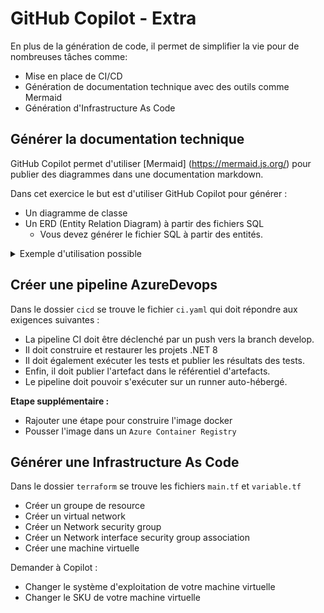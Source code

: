 # GitHub Copilot - Extra
En plus de la génération de code, il permet de simplifier la vie pour de nombreuses tâches comme:
- Mise en place de CI/CD
- Génération de documentation technique avec des outils comme Mermaid
- Génération d'Infrastructure As Code

## Générer la documentation technique
GitHub Copilot permet d'utiliser [Mermaid] (https://mermaid.js.org/) pour publier des diagrammes dans une documentation markdown.

Dans cet exercice le but est d'utiliser GitHub Copilot pour générer :
- Un diagramme de classe
- Un ERD (Entity Relation Diagram) à partir des fichiers SQL  
  - Vous devez générer le fichier SQL à partir des entités. 

<details>
<summary>Exemple d'utilisation possible</summary>

1. Ouvrez Github Copilot Chat
2. Créer un nouveau chat (avec le bouton `+` en haut de la fenêtre)
3. Utilisez la commande #file, par exemple en demandant ce qui suit `En utilisant les #file:CustomerEntity créez un diagramme de classe avec mermaid`

</details>

## Créer une pipeline AzureDevops
Dans le dossier `cicd` se trouve le fichier `ci.yaml` qui doit répondre aux exigences suivantes : 

- La pipeline CI doit être déclenché par un push vers la branch develop.  
- Il doit construire et restaurer les projets .NET 8  
- Il doit également exécuter les tests et publier les résultats des tests.  
- Enfin, il doit publier l'artefact dans le référentiel d'artefacts.  
- Le pipeline doit pouvoir s'exécuter sur un runner auto-hébergé. 

**Etape supplémentaire :** 
- Rajouter une étape pour construire l'image docker
- Pousser l'image dans un `Azure Container Registry`

## Générer une Infrastructure As Code
Dans le dossier `terraform` se trouve les fichiers `main.tf` et `variable.tf`

- Créer un groupe de resource  
- Créer un virtual network  
- Créer un Network security group  
- Créer un Network interface security group association
- Créer une machine virtuelle

Demander à Copilot :
- Changer le système d'exploitation de votre machine virtuelle
- Changer le SKU de votre machine virtuelle

